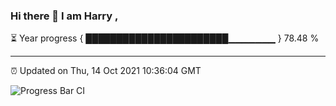 ### Hi there 👋 I am Harry , 

⏳ Year progress { ███████████████████████▁▁▁▁▁▁▁ } 78.48 %

---

⏰ Updated on Thu, 14 Oct 2021 10:36:04 GMT

![Progress Bar CI](https://github.com/duykhang68/duykhang68/workflows/Progress%20Bar%20CI/badge.svg)
